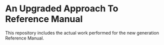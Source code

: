 # An Upgraded Approach To Reference Manual

This repository includes the actual work performed for the new generation Reference Manual.
